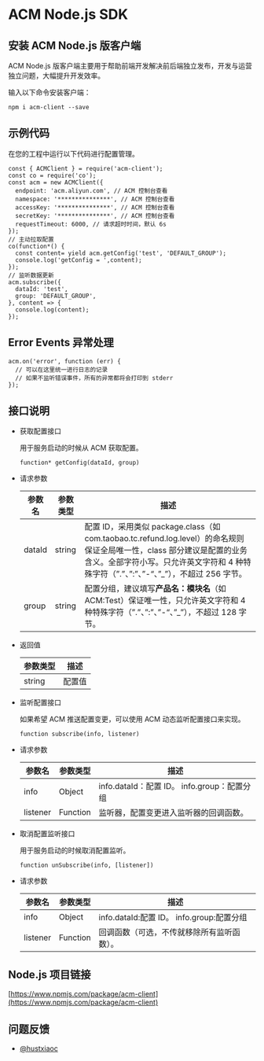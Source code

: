 # ACM Node.js SDK

## 安装 ACM Node.js 版客户端

ACM Node.js 版客户端主要用于帮助前端开发解决前后端独立发布，开发与运营独立问题，大幅提升开发效率。

输入以下命令安装客户端：

```
npm i acm-client --save
```

## 示例代码

在您的工程中运行以下代码进行配置管理。

```
const { ACMClient } = require('acm-client');
const co = require('co');
const acm = new ACMClient({
  endpoint: 'acm.aliyun.com', // ACM 控制台查看
  namespace: '***************', // ACM 控制台查看
  accessKey: '***************', // ACM 控制台查看
  secretKey: '***************', // ACM 控制台查看
  requestTimeout: 6000, // 请求超时时间，默认 6s
});
// 主动拉取配置
co(function*() {
  const content= yield acm.getConfig('test', 'DEFAULT_GROUP');
  console.log('getConfig = ',content);
});
// 监听数据更新
acm.subscribe({
  dataId: 'test',
  group: 'DEFAULT_GROUP',
}, content => {
  console.log(content);
});
```

## Error Events 异常处理

```
acm.on('error', function (err) {
  // 可以在这里统一进行日志的记录
  // 如果不监听错误事件，所有的异常都将会打印到 stderr
});
```

## 接口说明

-   获取配置接口

    用于服务启动的时候从 ACM 获取配置。

    ```
    function* getConfig(dataId, group)
    ```

-   请求参数

    |参数名|参数类型|描述|
    |---|----|--|
    |dataId|string|配置 ID，采用类似 package.class（如com.taobao.tc.refund.log.level）的命名规则保证全局唯一性，class 部分建议是配置的业务含义。全部字符小写。只允许英文字符和 4 种特殊字符（”.”、”:”、”-“、”\_”），不超过 256 字节。|
    |group|string|配置分组，建议填写**产品名：模块名**（如 ACM:Test）保证唯一性，只允许英文字符和 4 种特殊字符（”.”、”:”、”-“、”\_”），不超过 128 字节。|

-   返回值

    |参数类型|描述|
    |----|--|
    |string|配置值|

-   监听配置接口

    如果希望 ACM 推送配置变更，可以使用 ACM 动态监听配置接口来实现。

    ```
    function subscribe(info, listener)
    ```

-   请求参数

    |参数名|参数类型|描述|
    |---|----|--|
    |info|Object|info.dataId：配置 ID。 info.group：配置分组|
    |listener|Function|监听器，配置变更进入监听器的回调函数。|

-   取消配置监听接口

    用于服务启动的时候取消配置监听。

    ```
    function unSubscribe(info, [listener])
    ```

-   请求参数

    |参数名|参数类型|描述|
    |---|----|--|
    |info|Object|info.dataId:配置 ID。 info.group:配置分组|
    |listener|Function|回调函数（可选，不传就移除所有监听函数）。|


## Node.js 项目链接

[https://www.npmjs.com/package/acm-client](https://www.npmjs.com/package/acm-client)

## 问题反馈

-   [@hustxiaoc](https://github.com/hustxiaoc)

